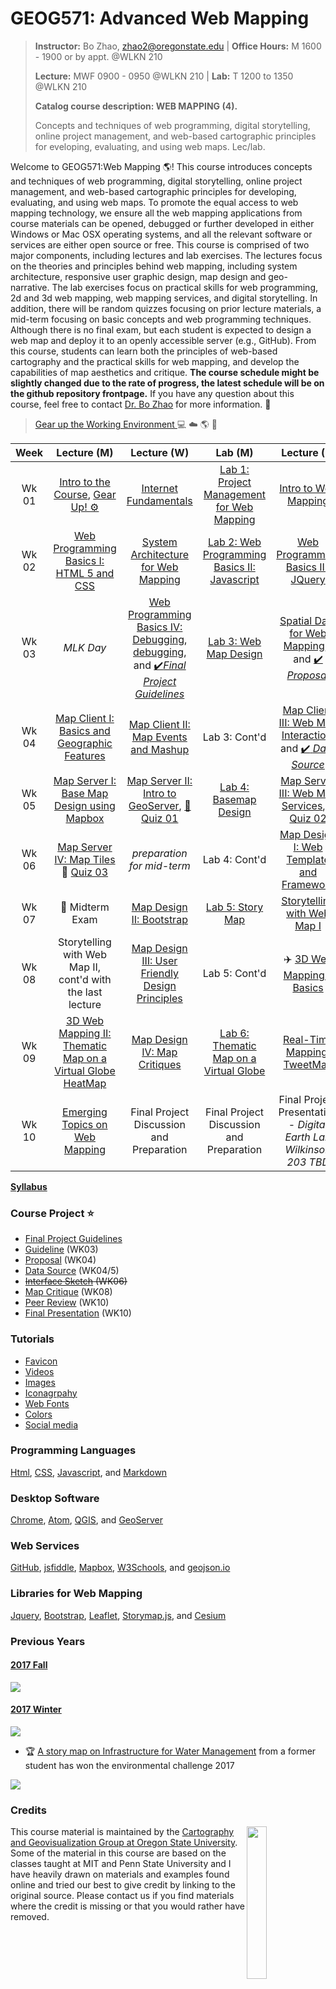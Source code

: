 # GEOG571: Advanced Web Mapping

>**Instructor:** Bo Zhao, zhao2@oregonstate.edu | **Office Hours:** M 1600 - 1900 or by appt. @WLKN 210
>
>**Lecture:** MWF 0900 - 0950 @WLKN 210 | **Lab:** T 1200 to 1350 @WLKN 210
>
>**Catalog course description: WEB MAPPING (4).**
>
>Concepts and techniques of web programming, digital storytelling, online project management, and web-based cartographic principles for eveloping, evaluating, and using web maps. Lec/lab.


Welcome to GEOG571:Web Mapping :earth_americas:! This course introduces concepts and techniques of web programming, digital storytelling, online project management, and web-based cartographic principles for developing, evaluating, and using web maps. To promote the equal access to web mapping technology, we ensure all the web mapping applications from course materials can be opened, debugged or further developed in either Windows or Mac OSX operating systems, and all the relevant software or services are either open source or free. This course is comprised of two major components, including lectures and lab exercises. The lectures focus on the theories and principles behind web mapping, including system architecture, responsive user graphic design, map design and geo-narrative. The lab exercises focus on practical skills for web programming, 2d and 3d web mapping, web mapping services, and digital storytelling. In addition, there will be random quizzes focusing on prior lecture materials, a mid-term focusing on basic concepts and web programming techniques. Although there is no final exam, but each student is expected to design a web map and deploy it to an openly accessible server (e.g., GitHub). From this course, students can learn both the principles of web-based cartography and the practical skills for web mapping, and develop the capabilities of map aesthetics and critique. **The course schedule might be slightly changed due to the rate of progress, the latest schedule will be on the github repository frontpage.** If you have any question about this course, feel free to contact [Dr. Bo Zhao](mail://zhao2@oregonstate.edu) for more information. :raising_hand:



> [Gear up the Working Environment ](resources/gearup.md) :computer: :cloud: :earth_americas: :beer:





| Week  |                                           Lecture (M)                                           |                                                                        Lecture (W)                                                                        |                          Lab (M)                           |                       Lecture (F)                        |                                   Reading                                    |
|:-----:|:-----------------------------------------------------------------------------------------------:|:---------------------------------------------------------------------------------------------------------------------------------------------------------:|:----------------------------------------------------------:|:--------------------------------------------------------:|:----------------------------------------------------------------------------:|
| Wk 01 |          [Intro to the Course](lectures/lec01), [Gear Up! :gear:](resources/gearup.md)          |                                                          [Internet Fundamentals](lectures/lec00)                                                          |  [Lab 1: Project Management for Web Mapping](labs/lab01)   |          [Intro to Web Mapping](lectures/lec02)          |            [Markdown, Links and Command Lines](readings/wk01.md)             |
| Wk 02 |                   [Web Programming Basics I: HTML 5 and CSS](lectures/lec03)                    |                                                   [System Architecture for Web Mapping](lectures/lec04)                                                   | [Lab 2: Web Programming Basics II: Javascript](labs/lab02) |   [Web Programming Basics III: JQuery](lectures/lec05)   |                 [HTML, CSS and Javascript](readings/wk02.md)                 |
| Wk 03 |                                            *MLK Day*                                            |[Web Programming Basics IV: Debugging](lectures/lec05), [debugging](https://scotch.io/tutorials/debugging-javascript-with-chrome-devtools-breakpoints), and [:heavy_check_mark:*Final Project Guidelines*](project/readme.md)|       [Lab 3: Web Map Design](labs/lab03/readme.md)        |      [Spatial Data for Web Mapping](lectures/lec06), ,  and [:heavy_check_mark: *Proposal*]()      | Cont'd with last week's reanding and [Leaflet and GeoJson](readings/wk03.md) |
| Wk 04 |                 [Map Client I: Basics and Geographic Features](lectures/lec07)                  |                                                  [Map Client II: Map Events and Mashup](lectures/lec08)                                                   |                       Lab 3: Cont'd                        |  [Map Client III: Web Map Interaction](lectures/lec09),  and [:heavy_check_mark: *Data Source*](project/datasource.md)   |  [GeoServer Documentation](readings/wk04.md)                  |
| Wk 05 |                  [Map Server I: Base Map Design using Mapbox](lectures/lec13)   |    [Map Server II: Intro to GeoServer](lectures/lec10), [:rocket: Quiz 01](quizzes/quiz01/)  |     [Lab 4: Basemap Design](labs/lab04/)     |    [Map Server III: Web Map Services](lectures/lec12), :rocket: [Quiz 02](quizzes/quiz02)    |                [Bing Map Tile, WFS and WMS](readings/wk05.md)                |
| Wk 06 |                           [Map Server IV: Map Tiles](lectures/lec14)  :rocket: [Quiz 03](quizzes/quiz03)                          |                                             *preparation for mid-term*                                              |                       Lab 4: Cont'd                        |                      [Map Design I: Web Template and Framework](lectures/lec15)                 |                 [Bootstrap Documentation](readings/wk06.md)                  |
| Wk 07 |                :book: Midterm Exam                        |                                                        [Map Design II: Bootstrap](lectures/lec16)                                                         |          [Lab 5: Story Map](labs/lab05/readme.md)          |      [Storytelling with Web Map I](lectures/lec17)       |                [Web Map Design Principles](readings/wk07.md)                 |
| Wk 08 |                   Storytelling with Web Map II, cont'd with the last lecture                    |                                       [Map Design III: User Friendly Design Principles](lectures/lec19)                                      |                       Lab 5: Cont'd                        |  :airplane:  [3D Web Mapping I: Basics](lectures/lec23)  |                   [Cesium Documentation](readings/wk08.md)                   |
| Wk 09 | [3D Web Mapping II: Thematic Map on a Virtual Globe](lectures/lec25)  [HeatMap](lectures/lec21) |                                                      [Map Design IV: Map Critiques](lectures/lec22)                                                       |   [Lab 6:  Thematic Map on a Virtual Globe](labs/lab06)    |      [Real-Time Mapping: TweetMap](lectures/lec20)       |                  [Server-Side JavaScript](readings/wk09.md)                  |
| Wk 10 |                        [Emerging Topics on Web Mapping](lectures/lec26)                         |                                                         Final Project Discussion and Preparation                                                          |          Final Project Discussion and Preparation          | Final Project Presentation - *Digital Earth Lab Wilkinson 203 TBD* |        [Elwood et al. (2012), Sui and Zhao (2015)](readings/wk10.md)         |


[**Syllabus**](resources/geog571-syllabus.pdf)

### Course Project :star:
-  [Final Project Guidelines](project/readme.md)
 - [Guideline](project/readme.md) (WK03)
 - [Proposal]() (WK04)
 - [Data Source](project/datasource.md) (WK04/5)
 - ~~[Interface Sketch](project/sketch.md) (WK06)~~
 - [Map Critique](lectures/lec22) (WK08)
 - [Peer Review]() (WK10)
 - [Final Presentation]() (WK10)

### Tutorials

- [Favicon](lectures/lec16/readme.md)
- [Videos](resources/video.md)
- [Images](resources/image.md)
- [Iconagrpahy](resources/icon.md)
- [Web Fonts](resources/fonts.md)
- [Colors](resources/color.md)
- [Social media](lectures/lec16/readme.md)

### Programming Languages

[Html](), [CSS](), [Javascript](), and [Markdown]()

### Desktop Software

[Chrome](https://www.google.com/chrome/browser/desktop/index.html), [Atom](https://atom.io/), [QGIS](http://www.qgis.org/en/site/), and [GeoServer](http://geoserver.org/)

### Web Services

[GitHub](https://github.com/), [jsfiddle](https://jsfiddle.net/), [Mapbox](https://www.mapbox.com/), [W3Schools](https://www.w3schools.com/), and [geojson.io](http://geojson.io)
​
### Libraries for Web Mapping

[Jquery](https://jquery.com/), [Bootstrap](http://getbootstrap.com/), [Leaflet](https://leafletjs.com), [Storymap.js](https://github.com/jakobzhao/storymap), and [Cesium](cesiumjs.org)

### Previous Years

#### [2017 Fall](http://geoviz.ceoas.oregonstate.edu/geog571.html#portfolio)

![](resources/img/2017_fall.jpg)

#### [2017 Winter](http://geoviz.ceoas.oregonstate.edu/project_gallery/)

![](resources/img/2017_winter.jpg)

- :trophy: [A story map on Infrastructure for Water Management](http://rawgit.com/cartobaldrica/water_atlas/master/infrastructure_index.html) from a former student has won the environmental challenge 2017

![](resources/img/2017-envchallenge.jpg)

### Credits
<img src="resources/img/logo.png" width="25%" height="25%" align="right" />This course material is maintained by the [Cartography and Geovisualization Group at Oregon State University](http://geoviz.ceoas.oregonstate.edu). Some of the material in this course are based on the classes taught at MIT and Penn State University and I have heavily drawn on materials and examples found online and tried our best to give credit by linking to the original source. Please contact us if you find materials where the credit is missing or that you would rather have removed.
